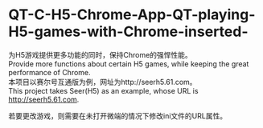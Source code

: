 # QT-C-H5-Chrome-App-QT-playing-H5-games-with-Chrome-inserted-
为H5游戏提供更多功能的同时，保持Chrome的强悍性能。  
Provide more functions about certain H5 games, while keeping the great performance of Chrome.  
本项目以赛尔号互通版为例，网址为http://seerh5.61.com。  
This project takes Seer(H5) as an example, whose URL is http://seerh5.61.com.

若要更改游戏，则需要在未打开微端的情况下修改ini文件的URL属性。
